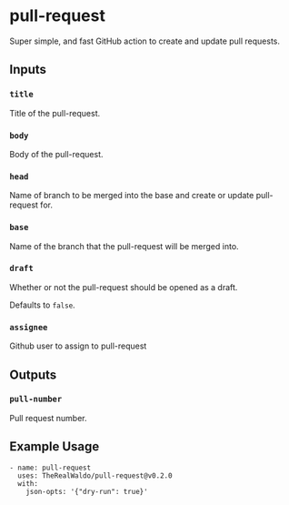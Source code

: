 # pull-request

Super simple, and fast GitHub action to create and update pull requests.

## Inputs

### `title`

Title of the pull-request.

### `body`

Body of the pull-request.

### `head`

Name of branch to be merged into the base and create or update pull-request for.

### `base`

Name of the branch that the pull-request will be merged into.

### `draft`

Whether or not the pull-request should be opened as a draft.

Defaults to `false`.

### `assignee`

Github user to assign to pull-request

## Outputs

### `pull-number`

Pull request number.

## Example Usage

```
- name: pull-request
  uses: TheRealWaldo/pull-request@v0.2.0
  with:
    json-opts: '{"dry-run": true}'
```
